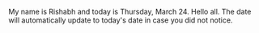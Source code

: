 My name is Rishabh and today is Thursday, March 24. Hello all. The date will automatically update to today's date in case you did not notice.

